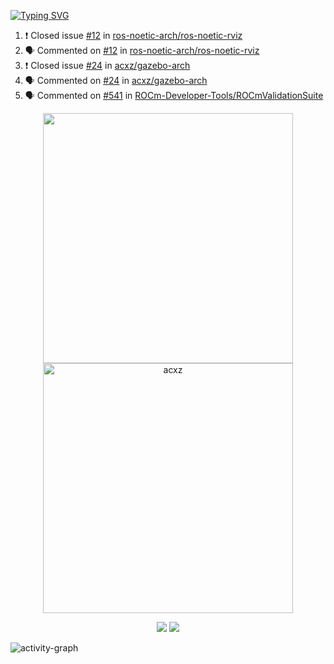 [![Typing SVG](https://readme-typing-svg.herokuapp.com?size=16&color=AFFFA3&multiline=true&height=75&lines=contributing+to+robotics%2Faerospace%2Fml%2Fgpu+software;packaging+it+for+archlinux;ricer)](https://git.io/typing-svg)

<!--START_SECTION:activity-->
1. ❗️ Closed issue [#12](https://github.com/ros-noetic-arch/ros-noetic-rviz/issues/12) in [ros-noetic-arch/ros-noetic-rviz](https://github.com/ros-noetic-arch/ros-noetic-rviz)
2. 🗣 Commented on [#12](https://github.com/ros-noetic-arch/ros-noetic-rviz/issues/12) in [ros-noetic-arch/ros-noetic-rviz](https://github.com/ros-noetic-arch/ros-noetic-rviz)
3. ❗️ Closed issue [#24](https://github.com/acxz/gazebo-arch/issues/24) in [acxz/gazebo-arch](https://github.com/acxz/gazebo-arch)
4. 🗣 Commented on [#24](https://github.com/acxz/gazebo-arch/issues/24) in [acxz/gazebo-arch](https://github.com/acxz/gazebo-arch)
5. 🗣 Commented on [#541](https://github.com/ROCm-Developer-Tools/ROCmValidationSuite/issues/541) in [ROCm-Developer-Tools/ROCmValidationSuite](https://github.com/ROCm-Developer-Tools/ROCmValidationSuite)
<!--END_SECTION:activity-->

<p align="center">
  <img width="400em" src=https://github-readme-stats.vercel.app/api?username=acxz&include_all_commits=true&show_icons=true />
  <img width="400em" src="https://github-readme-streak-stats.herokuapp.com/?user=acxz&" alt="acxz" />
</p>

<p align="center">
  <img src=https://github-readme-stats.vercel.app/api/top-langs/?username=acxz&layout=compact />
  <img src=https://github-profile-trophy.vercel.app/?username=acxz&row=2&column=4 />
</p>

![activity-graph](https://activity-graph.herokuapp.com/graph?username=acxz&theme=aqua)
